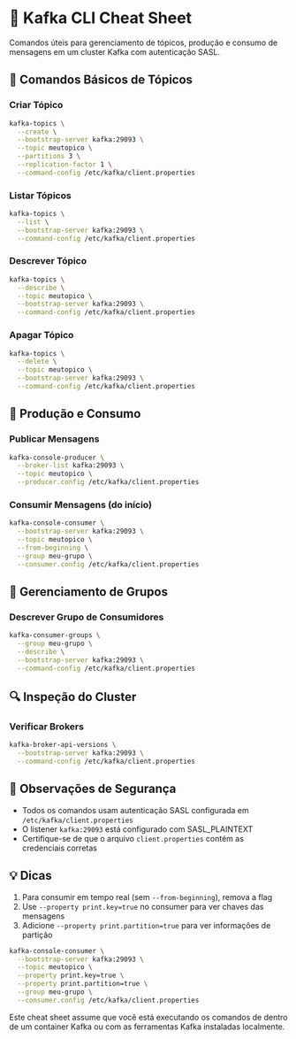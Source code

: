 # 🚀 Kafka CLI Cheat Sheet

Comandos úteis para gerenciamento de tópicos, produção e consumo de mensagens em um cluster Kafka com autenticação SASL.

## 📌 Comandos Básicos de Tópicos

### Criar Tópico
```bash
kafka-topics \
  --create \
  --bootstrap-server kafka:29093 \
  --topic meutopico \
  --partitions 3 \
  --replication-factor 1 \
  --command-config /etc/kafka/client.properties
```

### Listar Tópicos
```bash
kafka-topics \
  --list \
  --bootstrap-server kafka:29093 \
  --command-config /etc/kafka/client.properties
```

### Descrever Tópico
```bash
kafka-topics \
  --describe \
  --topic meutopico \
  --bootstrap-server kafka:29093 \
  --command-config /etc/kafka/client.properties
```

### Apagar Tópico
```bash
kafka-topics \
  --delete \
  --topic meutopico \
  --bootstrap-server kafka:29093 \
  --command-config /etc/kafka/client.properties
```

## 📨 Produção e Consumo

### Publicar Mensagens
```bash
kafka-console-producer \
  --broker-list kafka:29093 \
  --topic meutopico \
  --producer.config /etc/kafka/client.properties
```

### Consumir Mensagens (do início)
```bash
kafka-console-consumer \
  --bootstrap-server kafka:29093 \
  --topic meutopico \
  --from-beginning \
  --group meu-grupo \
  --consumer.config /etc/kafka/client.properties
```

## 👥 Gerenciamento de Grupos

### Descrever Grupo de Consumidores
```bash
kafka-consumer-groups \
  --group meu-grupo \
  --describe \
  --bootstrap-server kafka:29093 \
  --command-config /etc/kafka/client.properties
```

## 🔍 Inspeção do Cluster

### Verificar Brokers
```bash
kafka-broker-api-versions \
  --bootstrap-server kafka:29093 \
  --command-config /etc/kafka/client.properties
```

## 🔐 Observações de Segurança

- Todos os comandos usam autenticação SASL configurada em `/etc/kafka/client.properties`
- O listener `kafka:29093` está configurado com SASL_PLAINTEXT
- Certifique-se de que o arquivo `client.properties` contém as credenciais corretas

## 💡 Dicas

1. Para consumir em tempo real (sem `--from-beginning`), remova a flag
2. Use `--property print.key=true` no consumer para ver chaves das mensagens
3. Adicione `--property print.partition=true` para ver informações de partição

```bash
kafka-console-consumer \
  --bootstrap-server kafka:29093 \
  --topic meutopico \
  --property print.key=true \
  --property print.partition=true \
  --group meu-grupo \
  --consumer.config /etc/kafka/client.properties
```

Este cheat sheet assume que você está executando os comandos de dentro de um container Kafka ou com as ferramentas Kafka instaladas localmente.